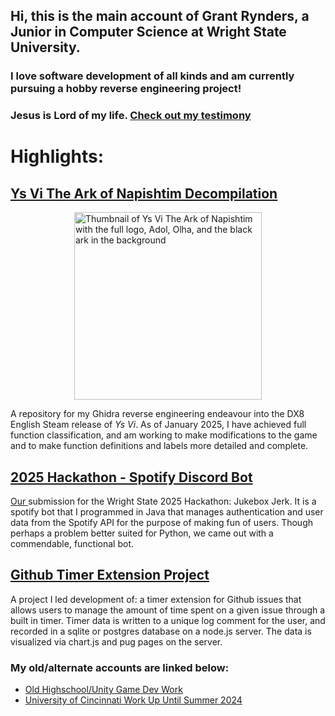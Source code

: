 ## Hi, this is the main account of Grant Rynders, a Junior in Computer Science at Wright State University.
### I love software development of all kinds and am currently pursuing a hobby reverse engineering project!
### Jesus is Lord of my life. <a href="https://github.com/GrantBenR/Testimony"> Check out my testimony</a>

# Highlights:
## <a href="https://github.com/GrantBenR/YsViDecomp">Ys Vi The Ark of Napishtim Decompilation</a>
<div style="width:100%; display:inline-block;"><img style="width:300px; display:block; margin:auto;" alt="Thumbnail of Ys Vi The Ark of Napishtim with the full logo, Adol, Olha, and the black ark in the background" src="https://shared.fastly.steamstatic.com/store_item_assets/steam/apps/312540/capsule_616x353.jpg?t=1732664294"></img></div>

A repository for my Ghidra reverse engineering endeavour into the DX8 English Steam release of <i>Ys Vi</i>. As of January 2025, I have achieved full function classification, and am working to make modifications to the game and to make function definitions and labels more detailed and complete.

## <a href="https://github.com/GrantBenR/2025Hackathon">2025 Hackathon - Spotify Discord Bot</a>
<a href="https://github.com/nfairweather93"> Our </a> submission for the Wright State 2025 Hackathon: Jukebox Jerk. It is a spotify bot that I programmed in Java that manages authentication and user data from the Spotify API for the purpose of making fun of users. Though perhaps a problem better suited for Python, we came out with a commendable, functional bot.

## <a href="https://github.com/GrantBenR/ITSC-2024-Github-Extension-Project">Github Timer Extension Project</a>
A project I led development of: a timer extension for Github issues that allows users to manage the amount of time spent on a given issue through a built in timer. Timer data is written to a unique log comment for the user, and recorded in a sqlite or postgres database on a node.js server. The data is visualized via chart.js and pug pages on the server.
### My old/alternate accounts are linked below:
* <a href="https://github.com/ScarfKid188">Old Highschool/Unity Game Dev Work</a>
* <a href="https://github.com/GrantRynders">University of Cincinnati Work Up Until Summer 2024</a>
